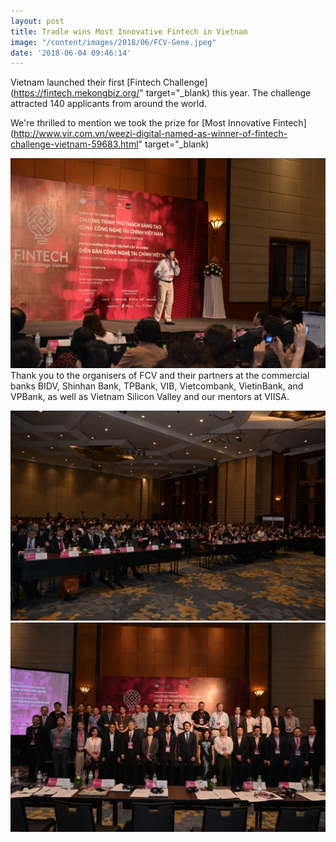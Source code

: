 ```yaml
---
layout: post
title: Tradle wins Most Innovative Fintech in Vietnam
image: "/content/images/2018/06/FCV-Gene.jpeg"
date: '2018-06-04 09:46:14'
---
```


Vietnam launched their first [Fintech Challenge](https://fintech.mekongbiz.org/" target="_blank) this year. The challenge attracted 140 applicants from around the world.

We're thrilled to mention we took the prize for [Most Innovative Fintech](http://www.vir.com.vn/weezi-digital-named-as-winner-of-fintech-challenge-vietnam-59683.html" target="_blank)

![](/content/images/2018/06/WhatsApp-Image-2018-06-04-at-05-36-53.jpeg)
Thank you to the organisers of FCV and their partners at the commercial banks BIDV, Shinhan Bank, TPBank, VIB, Vietcombank, VietinBank, and VPBank, as well as Vietnam Silicon Valley and our mentors at VIISA.

![](/content/images/2018/06/WhatsApp-Image-2018-06-04-at-05-36-45.jpeg)
![](/content/images/2018/06/WhatsApp-Image-2018-06-04-at-05-36-55.jpeg)
